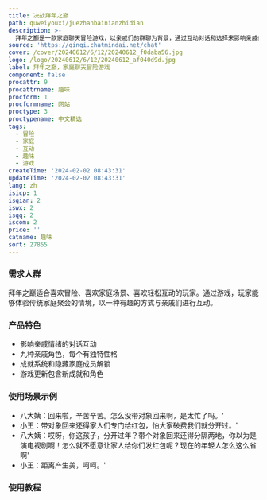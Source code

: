 ```yaml
---
title: 决战拜年之巅
path: quweiyouxi/juezhanbainianzhidian
description: >-
  拜年之巅是一款家庭聊天冒险游戏，以亲戚们的群聊为背景，通过互动对话和选择来影响亲戚们的情绪。游戏中有九种亲戚角色，每个角色都有不同的性格和对话反应。你的聊天方式将影响游戏的进程和结局。此外，游戏还提供成就系统和隐藏家庭成员，玩家需要解锁白金奖杯等各种奖励。拜年之巅通过轻松幽默的方式，让玩家在传统受压抑的家庭场景中体验不同的互动和娱乐。
source: 'https://qinqi.chatmindai.net/chat'
cover: /cover/20240612/6/12/20240612_f0daba56.jpg
logo: /logo/20240612/6/12/20240612_af040d9d.jpg
label: 拜年之巅，家庭聊天冒险游戏
component: false
procattr: 9
procattrname: 趣味
procform: 1
procformname: 网站
proctype: 3
proctypename: 中文精选
tags:
  - 冒险
  - 家庭
  - 互动
  - 趣味
  - 游戏
createTime: '2024-02-02 08:43:31'
updateTime: '2024-02-02 08:43:31'
lang: zh
isicp: 1
isqian: 2
iswx: 2
isqq: 2
iscom: 2
price: ''
catname: 趣味
sort: 27855
---
```




### 需求人群
拜年之巅适合喜欢冒险、喜欢家庭场景、喜欢轻松互动的玩家。通过游戏，玩家能够体验传统家庭聚会的情境，以一种有趣的方式与亲戚们进行互动。

### 产品特色
- 影响亲戚情绪的对话互动
- 九种亲戚角色，每个有独特性格
- 成就系统和隐藏家庭成员解锁
- 游戏更新包含新成就和角色

### 使用场景示例
- 八大姨：回来啦，辛苦辛苦。怎么没带对象回来啊，是太忙了吗。'
- 小王：带对象回来还得家人们专门给红包，怕大家破费我们就分开过。'
- 八大姨：哎呀，你这孩子，分开过年？带个对象回来还得分隔两地，你以为是演电视剧啊！怎么就不愿意让家人给你们发红包呢？现在的年轻人怎么这么省啊'
- 小王：距离产生美，呵呵。'

### 使用教程


  
